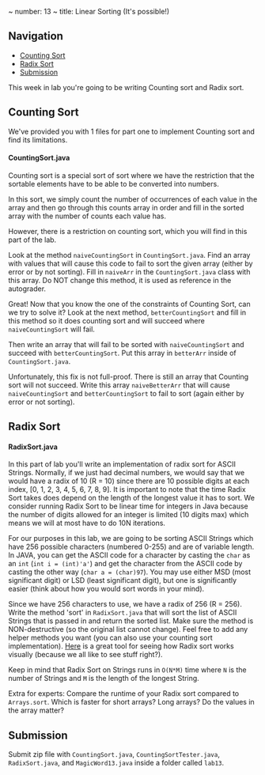 ~ number: 13
~ title: Linear Sorting (It's possible!)

Navigation
-----------------

- [Counting Sort](#counting)
- [Radix Sort](#radix)
- [Submission](#Submission)

This week in lab you're going to be writing Counting sort and Radix sort. 

<a name="counting"></a> Counting Sort
--------------------------------

We've provided you with 1 files for part one to implement Counting sort and find its limitations.

#### CountingSort.java

Counting sort is a special sort of sort where we have the restriction that the sortable elements have to be able to be converted into numbers.

In this sort, we simply count the number of occurrences of each value in the array and then go through this counts array in order and fill in the sorted array with the number of counts each value has.

However, there is a restriction on counting sort, which you will find in this part of the lab.

Look at the method `naiveCountingSort` in `CountingSort.java`. Find an array with values that will cause this code to fail to sort the given array (either by error or by not sorting). Fill in `naiveArr` in the `CountingSort.java` class with this array. Do NOT change this method, it is used as reference in the autograder.

Great! Now that you know the one of the constraints of Counting Sort, can we try to solve it? Look at the next method, `betterCountingSort` and fill in this method so it does counting sort and will succeed where `naiveCountingSort` will fail.

Then write an array that will fail to be sorted with `naiveCountingSort` and succeed with `betterCountingSort`. Put this array in `betterArr` inside of `CountingSort.java`.

Unfortunately, this fix is not full-proof. There is still an array that Counting sort will not succeed. Write this array `naiveBetterArr` that will cause `naiveCountingSort` and `betterCountingSort` to fail to sort (again either by error or not sorting).



<a name="radix"></a> Radix Sort
------------------------------

#### RadixSort.java

In this part of lab you'll write an implementation of radix sort for ASCII Strings. Normally, if we just had decimal numbers, we would say that we would have a radix of 10 (R = 10) since there are 10 possible digits at each index, [0, 1, 2, 3, 4, 5, 6, 7, 8, 9]. It is important to note that the time Radix Sort takes does depend on the length of the longest value it has to sort. We consider running Radix Sort to be linear time for integers in Java because the number of digits allowed for an integer is limited (10 digits max) which means we will at most have to do 10N iterations.

For our purposes in this lab, we are going to be sorting ASCII Strings which have 256 possible characters (numbered 0-255) and are of variable length. In JAVA, you can get the ASCII code for a character by casting the `char` as an `int` (`int i = (int)'a'`) and get the character from the ASCII code by casting the other way (`char a = (char)97`). You may use either MSD (most significant digit) or LSD (least significant digit), but one is significantly easier (think about how you would sort words in your mind).

Since we have 256 characters to use, we have a radix of 256 (R = 256). Write the method 'sort' in `RadixSort.java` that will sort the list of ASCII Strings that is passed in and return the sorted list. Make sure the method is NON-destructive (so the original list cannot change). Feel free to add any helper methods you want (you can also use your counting sort implementation). [Here](https://www.cs.usfca.edu/~galles/visualization/RadixSort.html) is a great tool for seeing how Radix sort works visually (because we all like to see stuff right?).

Keep in mind that Radix Sort on Strings runs in `O(N*M)` time where `N` is the number of Strings and `M` is the length of the longest String.

Extra for experts: Compare the runtime of your Radix sort compared to `Arrays.sort`. Which is faster for short arrays? Long arrays? Do the values in the array matter?

<a name="submission"></a> Submission
--------------------------------

Submit zip file with `CountingSort.java`, `CountingSortTester.java`, `RadixSort.java`, and `MagicWord13.java` inside a folder called `lab13`.
